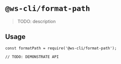 # `@ws-cli/format-path`

> TODO: description

## Usage

```
const formatPath = require('@ws-cli/format-path');

// TODO: DEMONSTRATE API
```
